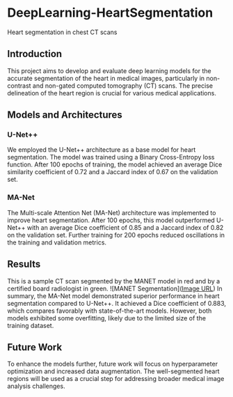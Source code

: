 # DeepLearning-HeartSegmentation
Heart segmentation in chest CT scans 

## Introduction

This project aims to develop and evaluate deep learning models for the accurate segmentation of the heart in medical images, particularly in non-contrast and non-gated computed tomography (CT) scans. The precise delineation of the heart region is crucial for various medical applications.

## Models and Architectures

### U-Net++

We employed the U-Net++ architecture as a base model for heart segmentation. The model was trained using a Binary Cross-Entropy loss function. After 100 epochs of training, the model achieved an average Dice similarity coefficient of 0.72 and a Jaccard index of 0.67 on the validation set.

### MA-Net

The Multi-scale Attention Net (MA-Net) architecture was implemented to improve heart segmentation. After 100 epochs, this model outperformed U-Net++ with an average Dice coefficient of 0.85 and a Jaccard index of 0.82 on the validation set. Further training for 200 epochs reduced oscillations in the training and validation metrics.

## Results
This is a sample CT scan segmented by the MANET model in red and by a certified board radiologist in green.
![MANET Segmentation]([Image URL](https://github.com/dcrovo/DeepLearning-HeartSegmentation/blob/main/imgs/final.png))
In summary, the MA-Net model demonstrated superior performance in heart segmentation compared to U-Net++. It achieved a Dice coefficient of 0.883, which compares favorably with state-of-the-art models. However, both models exhibited some overfitting, likely due to the limited size of the training dataset.

## Future Work

To enhance the models further, future work will focus on hyperparameter optimization and increased data augmentation. The well-segmented heart regions will be used as a crucial step for addressing broader medical image analysis challenges.

